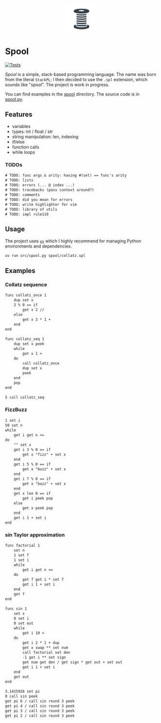 <p align="center">
    <img src="./assets/spool.png" width="100px" style="vertical-align: middle;" />
</p>

# Spool
[![Tests](https://github.com/alexandru-dinu/spool/actions/workflows/main.yml/badge.svg)](https://github.com/alexandru-dinu/spool/actions/workflows/main.yml)

*Spool* is a simple, stack-based programming language.
The name was born from the literal `StackPL`; I then decided to use the `.spl` extension, which sounds like "spool".
The project is work in progress.

You can find examples in the [spool](./spool/) directory.  The source code is in [spool.py](./src/spool.py).

## Features
- variables
- types: int / float / str
- string manipulation: len, indexing
- if/else
- function calls
- while loops

### TODOs
<!-- MDUP:BEG (CMD:make todo) -->
```
# TODO: func args & arity: having #(set) == func's arity
# TODO: lists
# TODO: errors (... @ index ...)
# TODO: tracebacks (pass context around?)
# TODO: comments
# TODO: did you mean for errors
# TODO: write highlighter for vim
# TODO: library of utils
# TODO: impl rule110
```
<!-- MDUP:END -->

## Usage
The project uses [`uv`](https://docs.astral.sh/uv/) which I highly recommend for managing Python environments and dependencies.
```sh
uv run src/spool.py spool/collatz.spl
```

## Examples
### Collatz sequence
<!-- MDUP:BEG (CMD:cat spool/collatz.spl) -->
```
func collatz_once 1
    dup set x
    2 % 0 == if
        get x 2 //
    else
        get x 3 * 1 +
    end
end

func collatz_seq 1
    dup set x peek
    while
        get x 1 >
    do
        call collatz_once
        dup set x
        peek
    end
    pop
end

5 call collatz_seq
```
<!-- MDUP:END -->

### FizzBuzz
<!-- MDUP:BEG (CMD:cat spool/fizzbuzz.spl) -->
```
1 set i
50 set n
while
    get i get n <=
do
    "" set x
    get i 3 % 0 == if
        get x "fizz" + set x
    end
    get i 5 % 0 == if
        get x "buzz" + set x
    end
    get i 7 % 0 == if
        get x "bazz" + set x
    end
    get x len 0 == if
        get i peek pop
    else
        get x peek pop
    end
    get i 1 + set i
end
```
<!-- MDUP:END -->

### sin Taylor approximation
<!-- MDUP:BEG (CMD:cat spool/sin_approx.spl) -->
```
func factorial 1
    set n
    1 set f
    1 set i
    while
        get i get n <=
    do
        get f get i * set f
        get i 1 + set i
    end
    get f
end

func sin 1
    set x
    0 set i
    0 set out
    while
        get i 10 <
    do
        get i 2 * 1 + dup
        get x swap ** set num
        call factorial set den
        -1 get i ** set sign
        get num get den / get sign * get out + set out
        get i 1 + set i
    end
    get out
end

3.1415926 set pi
0 call sin peek
get pi 6 / call sin round 3 peek
get pi 4 / call sin round 3 peek
get pi 3 / call sin round 3 peek
get pi 2 / call sin round 3 peek
```
<!-- MDUP:END -->
